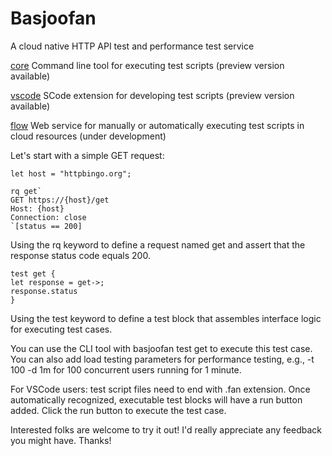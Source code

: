 # Basjoofan
A cloud native HTTP API test and performance test service

[core](https://github.com/basjoofan/core) Command line tool for executing test scripts (preview version available)

[vscode](https://github.com/basjoofan/vscode) SCode extension for developing test scripts (preview version available)

[flow](https://github.com/basjoofan/flow) Web service for manually or automatically executing test scripts in cloud resources (under development)

Let's start with a simple GET request:
```
let host = "httpbingo.org";

rq get`
GET https://{host}/get
Host: {host}
Connection: close
`[status == 200]
```
Using the rq keyword to define a request named get and assert that the response status code equals 200.
```
test get {
let response = get->;
response.status
}
```
Using the test keyword to define a test block that assembles interface logic for executing test cases.

You can use the CLI tool with basjoofan test get to execute this test case. You can also add load testing parameters for performance testing, e.g., -t 100 -d 1m for 100 concurrent users running for 1 minute.

For VSCode users: test script files need to end with .fan extension. Once automatically recognized, executable test blocks will have a run button added. Click the run button to execute the test case.

Interested folks are welcome to try it out! I'd really appreciate any feedback you might have. Thanks!

